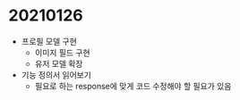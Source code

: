 # 20210126

- 프로필 모델 구현
  - 이미지 필드 구현
  - 유저 모델 확장
- 기능 정의서 읽어보기
  - 필요로 하는 response에 맞게 코드 수정해야 할 필요가 있음